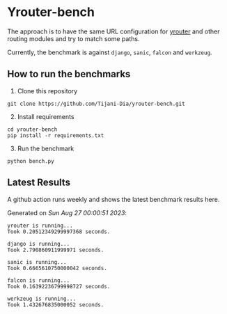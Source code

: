 # Yrouter-bench

The approach is to have the same URL configuration for [yrouter](https://github.com/Tijani-Dia/yrouter) and other routing modules and try to match some paths.

Currently, the benchmark is against `django`, `sanic`, `falcon` and `werkzeug`.

## How to run the benchmarks

1. Clone this repository

```shell
git clone https://github.com/Tijani-Dia/yrouter-bench.git
```

2. Install requirements

```shell
cd yrouter-bench
pip install -r requirements.txt
```

3. Run the benchmark

```shell
python bench.py
```

## Latest Results

A github action runs weekly and shows the latest benchmark results here.

Generated on *Sun Aug 27 00:00:51 2023*:

```shell
yrouter is running...
Took 0.20512349299997368 seconds.

django is running...
Took 2.790860911999971 seconds.

sanic is running...
Took 0.6665610750000042 seconds.

falcon is running...
Took 0.16392236799998727 seconds.

werkzeug is running...
Took 1.432676835000052 seconds.

```